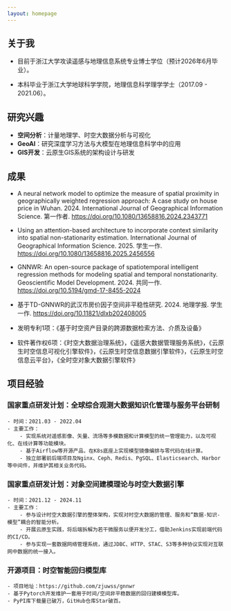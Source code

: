 ```yaml
---
layout: homepage
---
```


## 关于我

- 目前于浙江大学攻读遥感与地理信息系统专业博士学位（预计2026年6月毕业）。

- 本科毕业于浙江大学地球科学学院，地理信息科学理学学士（2017.09 - 2021.06）。

## 研究兴趣

- **空间分析**：计量地理学、时空大数据分析与可视化
- **GeoAI**：研究深度学习方法与大模型在地理信息科学中的应用
- **GIS开发**：云原生GIS系统的架构设计与研发

## 成果

- A neural network model to optimize the measure of spatial proximity in geographically weighted regression approach: A case study on house price in Wuhan. 2024. International Journal of Geographical Information Science. 第一作者. https://doi.org/10.1080/13658816.2024.2343771

- Using an attention-based architecture to incorporate context similarity into spatial non-stationarity estimation. International Journal of Geographical Information Science. 2025. 学生一作. https://doi.org/10.1080/13658816.2025.2456556

- GNNWR: An open-source package of spatiotemporal intelligent regression methods for modeling spatial and temporal nonstationarity. Geoscientific Model Development. 2024. 共同一作. https://doi.org/10.5194/gmd-17-8455-2024

- 基于TD-GNNWR的武汉市房价因子空间非平稳性研究. 2024. 地理学报. 学生一作. https://doi.org/10.11821/dlxb202408005 

- 发明专利1项：《基于时空资产目录的跨源数据检索方法、介质及设备》

- 软件著作权6项：《时空大数据治理系统》，《遥感大数据管理服务系统》，《云原生时空信息可视化引擎软件》，《云原生时空信息数据引擎软件》，《云原生时空信息云平台》，《全时空对象大数据引擎软件》

## 项目经验  

### 国家重点研发计划：全球综合观测大数据知识化管理与服务平台研制
    - 时间：2021.03 - 2022.04
    - 主要工作：
        - 实现系统对遥感影像、矢量、流场等多模数据和计算模型的统一管理能力，以及可视化、在线计算等功能模块。
        - 基于Airflow等开源产品，在K8s底座上实现模型镜像编排与零代码在线计算。
        - 独立部署前后端项目及Nginx、Ceph、Redis、PgSQL、Elasticsearch、Harbor等中间件，并维护其相关业务代码。

### 国家重点研发计划：对象空间建模理论与时空大数据引擎  
    - 时间：2021.12 - 2024.11
    - 主要工作：
        - 参与设计时空大数据引擎的整体架构，实现对时空大数据的管理、服务和“数据-知识-模型”耦合的智能分析。
        - 开展云原生实践，将后端拆解为若干微服务以便开发分工，借助Jenkins实现前端代码的CI/CD。
        - 参与实现一套数据网络管理系统，通过JDBC、HTTP、STAC、S3等多种协议实现对互联网中数据的统一接入。

### 开源项目：时空智能回归模型库
    - 项目地址：https://github.com/zjuwss/gnnwr
    - 基于Pytorch开发维护一套用于时间/空间非平稳数据的回归建模模型库。
    - PyPI库下载量已破万，GitHub仓库Star破百。